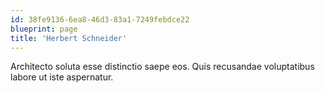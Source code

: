 ```yaml
---
id: 38fe9136-6ea8-46d3-83a1-7249febdce22
blueprint: page
title: 'Herbert Schneider'
---
```

Architecto soluta esse distinctio saepe eos. Quis recusandae voluptatibus labore ut iste aspernatur.